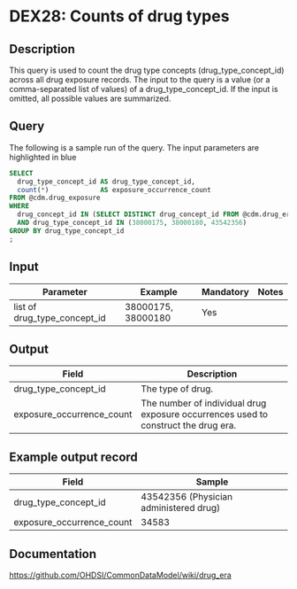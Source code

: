 <!---
Group:drug exposure
Name:DEX28 Counts of drug types
Author:Patrick Ryan
CDM Version: 5.3
-->

# DEX28: Counts of drug types

## Description
This query is used to count the drug type concepts (drug_type_concept_id) across all drug exposure records. The input to the query is a value (or a comma-separated list of values) of a drug_type_concept_id. If the input is omitted, all possible values are summarized.

## Query
The following is a sample run of the query. The input parameters are highlighted in  blue

```sql
SELECT
  drug_type_concept_id AS drug_type_concept_id,
  count(*)             AS exposure_occurrence_count
FROM @cdm.drug_exposure
WHERE
  drug_concept_id IN (SELECT DISTINCT drug_concept_id FROM @cdm.drug_era)
  AND drug_type_concept_id IN (38000175, 38000180, 43542356)
GROUP BY drug_type_concept_id
;
```

## Input

|  Parameter |  Example |  Mandatory |  Notes |
| --- | --- | --- | --- |
| list of drug_type_concept_id | 38000175, 38000180 | Yes |

## Output

|  Field |  Description |
| --- | --- |
| drug_type_concept_id | The type of drug. |
| exposure_occurrence_count | The number of individual drug exposure occurrences used to construct the drug era. |


## Example output record

|  Field | Sample |
| --- | --- |
| drug_type_concept_id | 43542356 (Physician administered drug) |
| exposure_occurrence_count | 34583  |  

## Documentation
https://github.com/OHDSI/CommonDataModel/wiki/drug_era
